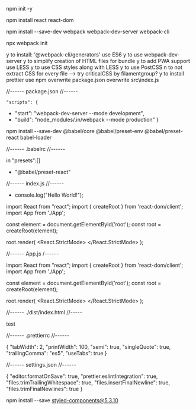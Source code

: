 npm init -y

npm install react react-dom

npm install --save-dev webpack webpack-dev-server webpack-cli

npx webpack init

y to install: '@webpack-cli/generators'
use ES6
y to use webpack-dev-server
y to simplify creation of HTML files for bundle
y to add PWA support
use LESS
y to use CSS styles along with LESS
y to use PostCSS
n to not extract CSS for every file --> try criticalCSS by filamentgroup?
y to install prettier
use npm
overwrite package.json
overwrite src\index.js

//------
package.json
//------

	"scripts": {
+  	"start": "webpack-dev-server --mode development",
+  	"build": "node_modules/.in/webpack --mode production"
	}

npm install --save-dev @babel/core @babel/preset-env @babel/preset-react babel-loader

//------
.babelrc
//------

in "presets":[]
+ "@babel/preset-react"

//------
index.js
//------

- console.log("Hello World!");

import React from "react";
import { createRoot } from 'react-dom/client';
import App from './App';

const element = document.getElementById('root');
const root = createRoot(element);

root.render(
  <React.StrictMode>
    <App />
  </React.StrictMode>
);

//------
App.js
/------

import React from "react";
import { createRoot } from 'react-dom/client';
import App from './App';

const element = document.getElementById('root');
const root = createRoot(element);

root.render(
  <React.StrictMode>
    <App />
  </React.StrictMode>
);

//------
./dist/index.html
//-----

<!DOCTYPE html>
<html lang="en">
	<head>
		<meta charset="utf-8" name="viewport" content="width=device-width, initial-scale=1" />
		<title>Webpack App</title>
		<script defer src="main.js"></script>
	</head>
	<body>
		<div id="root">test</div>
	</body>
</html>

//------
.prettierrc
//------

{
	"tabWidth": 2,
	"printWidth": 100,
	"semi": true,
	"singleQuote": true,
	"trailingComma": "es5",
	"useTabs": true
}

//------
settings.json
//------

{
	"editor.formatOnSave": true,
	"prettier.eslintIntegration": true,
	"files.trimTrailingWhitespace": true,
	"files.insertFinalNewline": true,
	"files.trimFinalNewlines": true
}

npm install --save styled-components@5.3.10
